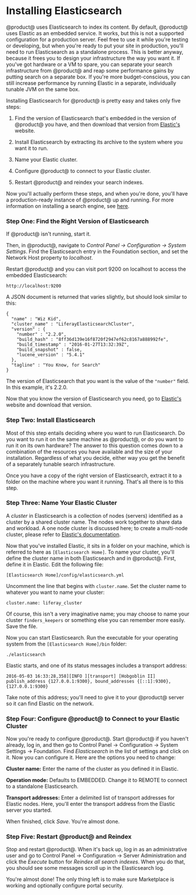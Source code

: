 # Installing Elasticsearch [](id=installing-elasticsearch)

@product@ uses Elasticsearch to index its content. By default, @product@ uses
Elastic as an embedded service. It works, but this is not a supported
configuration for a production server. Feel free to use it while you're testing
or developing, but when you're ready to put your site in production, you'll need
to run Elasticsearch as a standalone process. This is better anyway, because it
frees you to design your infrastructure the way you want it. If you've got
hardware or a VM to spare, you can separate your search infrastructure from
@product@ and reap some performance gains by putting search on a separate box. If
you're more budget-conscious, you can still increase performance by running
Elastic in a separate, individually tunable JVM on the same box. 

Installing Elasticsearch for @product@ is pretty easy and takes only five steps: 

1. Find the version of Elasticsearch that's embedded in the version of @product@
   you have, and then download that version from [Elastic's](https://www.elastic.co) 
   website. 

2. Install Elasticsearch by extracting its archive to the system where you want
   it to run. 

3. Name your Elastic cluster. 

4. Configure @product@ to connect to your Elastic cluster. 

5. Restart @product@ and reindex your search indexes. 

Now you'll actually perform these steps, and when you're done, you'll have a
production-ready instance of @product@ up and running. For more information on
installing a search engine, see [here](/discover/deployment/-/knowledge_base/7-0/installing-a-search-engine).


### Step One: Find the Right Version of Elasticsearch [](id=step-one-find-the-right-version-of-elasticsearch)

If @product@ isn't running, start it. 

Then, in @product@, navigate to *Control Panel &rarr; Configuration &rarr;
System Settings*. Find the Elasticsearch entry in the Foundation section,
and set the Network Host property to *localhost*.

Restart @product@ and you can visit port 9200 on localhost to access the
embedded Elasticsearch: 

    http://localhost:9200

A JSON document is returned that varies slightly, but should look similar to
this: 

    {
      "name" : "Wiz Kid",
      "cluster_name" : "LiferayElasticsearchCluster",
      "version" : {
        "number" : "2.2.0",
        "build_hash" : "8ff36d139e16f8720f2947ef62c8167a888992fe",
        "build_timestamp" : "2016-01-27T13:32:39Z",
        "build_snapshot" : false,
        "lucene_version" : "5.4.1"
      },
      "tagline" : "You Know, for Search"
    }

The version of Elasticsearch that you want is the value of the `"number"` field.
In this example, it's 2.2.0. 

Now that you know the version of Elasticsearch you need, go to
[Elastic's](https://www.elastic.co) website and download that version. 

### Step Two: Install Elasticsearch [](id=step-two-install-elasticsearch)

Most of this step entails deciding where you want to run Elasticsearch. Do you
want to run it on the same machine as @product@, or do you want to run it on its
own hardware? The answer to this question comes down to a combination of the
resources you have available and the size of your installation. Regardless of
what you decide, either way you get the benefit of a separately tunable search
infrastructure. 

Once you have a copy of the right version of Elasticsearch, extract it to a
folder on the machine where you want it running. That's all there is to this
step. 

### Step Three: Name Your Elastic Cluster [](id=step-three-name-your-elastic-cluster)

A *cluster* in Elasticsearch is a collection of nodes (servers) identified as a
cluster by a shared cluster name. The nodes work together to share data and
workload. A one node cluster is discussed here; to create a multi-node cluster,
please refer to [Elastic's documentation](https://www.elastic.co/guide/index.html). 

Now that you've installed Elastic, it sits in a folder on your machine, which is
referred to here as `[Elasticsearch Home]`. To name your cluster, you'll define
the cluster name in both Elasticsearch and in @product@. First, define it in
Elastic. Edit the following file: 

    [Elasticsearch Home]/config/elasticsearch.yml

Uncomment the line that begins with `cluster.name`. Set the cluster name to
whatever you want to name your cluster: 

    cluster.name: liferay_cluster

Of course, this isn't a very imaginative name; you may choose to name your
cluster `finders_keepers` or something else you can remember more easily. Save
the file. 

Now you can start Elasticsearch. Run the executable for your operating system
from the `[Elasticsearch Home]/bin` folder: 

    ./elasticsearch

Elastic starts, and one of its status messages includes a transport address: 

    2016-05-03 16:33:28,358][INFO ][transport] [Hobgoblin II] publish_address {127.0.0.1:9300}, bound_addresses {[::1]:9300}, {127.0.0.1:9300}

Take note of this address; you'll need to give it to your @product@ server so it
can find Elastic on the network. 

### Step Four: Configure @product@ to Connect to your Elastic Cluster [](id=step-four-configure-liferay-to-connect-to-your-elastic-cluster)

Now you're ready to configure @product@. Start @product@ if you haven't already, log
in, and then go to Control Panel &rarr; Configuration &rarr; System Settings
&rarr; Foundation. Find *Elasticsearch* in the list of settings and click on it.
Now you can configure it. Here are the options you need to change: 

**Cluster name:** Enter the name of the cluster as you defined it in Elastic. 

**Operation mode:** Defaults to EMBEDDED. Change it to REMOTE to connect to a
standalone Elasticsearch. 

**Transport addresses:** Enter a delimited list of transport addresses for
Elastic nodes. Here, you'll enter the transport address from the Elastic server
you started. 

When finished, click *Save*. You're almost done. 

### Step Five: Restart @product@ and Reindex [](id=step-five-restart-liferay-and-reindex)

Stop and restart @product@. When it's back up, log in as an administrative user
and go to Control Panel &rarr; Configuration &rarr; Server Administration and
click the *Execute* button for *Reindex all search indexes*. When you do that,
you should see some messages scroll up in the Elasticsearch log. 

You're almost done! The only thing left is to make sure Marketplace is working
and optionally configure portal security. 
